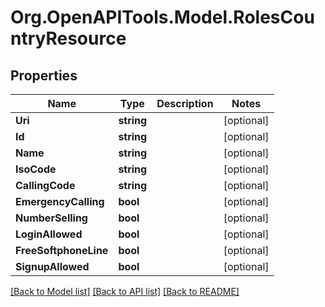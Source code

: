 
# Org.OpenAPITools.Model.RolesCountryResource

## Properties

Name | Type | Description | Notes
------------ | ------------- | ------------- | -------------
**Uri** | **string** |  | [optional] 
**Id** | **string** |  | [optional] 
**Name** | **string** |  | [optional] 
**IsoCode** | **string** |  | [optional] 
**CallingCode** | **string** |  | [optional] 
**EmergencyCalling** | **bool** |  | [optional] 
**NumberSelling** | **bool** |  | [optional] 
**LoginAllowed** | **bool** |  | [optional] 
**FreeSoftphoneLine** | **bool** |  | [optional] 
**SignupAllowed** | **bool** |  | [optional] 

[[Back to Model list]](../README.md#documentation-for-models)
[[Back to API list]](../README.md#documentation-for-api-endpoints)
[[Back to README]](../README.md)

